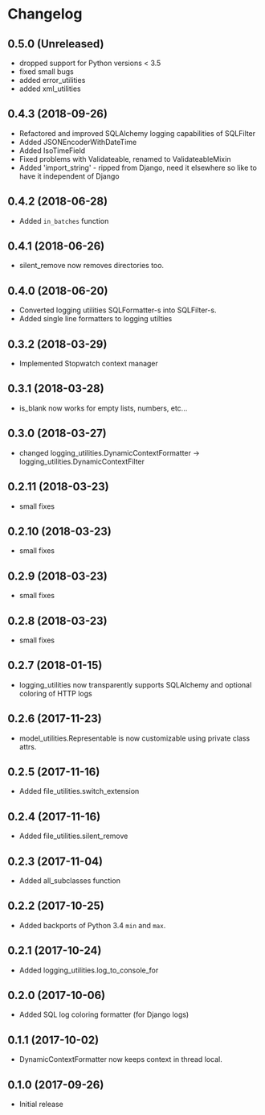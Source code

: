 # Changelog

## 0.5.0 (Unreleased)

- dropped support for Python versions < 3.5
- fixed small bugs
- added error_utilities
- added xml_utilities

## 0.4.3 (2018-09-26)

* Refactored and improved SQLAlchemy logging capabilities of SQLFilter
* Added JSONEncoderWithDateTime
* Added IsoTimeField
* Fixed problems with Validateable, renamed to ValidateableMixin
* Added 'import_string' - ripped from Django, need it elsewhere so like to have it independent of Django

## 0.4.2 (2018-06-28)

* Added `in_batches` function

## 0.4.1 (2018-06-26)

* silent_remove now removes directories too.

## 0.4.0 (2018-06-20)

* Converted logging utilities SQLFormatter-s into SQLFilter-s.
* Added single line formatters to logging utilties

## 0.3.2 (2018-03-29)

* Implemented Stopwatch context manager

## 0.3.1 (2018-03-28)

* is_blank now works for empty lists, numbers, etc...

## 0.3.0 (2018-03-27)

* changed logging_utilities.DynamicContextFormatter -> logging_utilities.DynamicContextFilter

## 0.2.11 (2018-03-23)

* small fixes

## 0.2.10 (2018-03-23)

* small fixes

## 0.2.9 (2018-03-23)

* small fixes

## 0.2.8 (2018-03-23)

* small fixes

## 0.2.7 (2018-01-15)

* logging_utilities now transparently supports SQLAlchemy and optional coloring of HTTP logs

## 0.2.6 (2017-11-23)

* model_utilities.Representable is now customizable using private class attrs.

## 0.2.5 (2017-11-16)

* Added file_utilities.switch_extension

## 0.2.4 (2017-11-16)

* Added file_utilities.silent_remove

## 0.2.3 (2017-11-04)

* Added all_subclasses function

## 0.2.2 (2017-10-25)

* Added backports of Python 3.4 `min` and `max`.

## 0.2.1 (2017-10-24)

* Added logging_utilities.log_to_console_for

## 0.2.0 (2017-10-06)

* Added SQL log coloring formatter (for Django logs)

## 0.1.1 (2017-10-02)

* DynamicContextFormatter now keeps context in thread local.

## 0.1.0 (2017-09-26)

* Initial release
